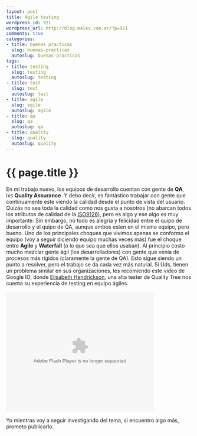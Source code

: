 ```yaml
--- 
layout: post
title: Agile testing
wordpress_id: 921
wordpress_url: http://blog.malev.com.ar/?p=921
comments: true
categories: 
- title: buenas practicas
  slug: buenas-practicas
  autoslug: buenas-practicas
tags: 
- title: testing
  slug: testing
  autoslug: testing
- title: test
  slug: test
  autoslug: test
- title: agile
  slug: agile
  autoslug: agile
- title: qa
  slug: qa
  autoslug: qa
- title: quality
  slug: quality
  autoslug: quality
---
```

{{ page.title }}
================
En mi trabajo nuevo, los equipos de desarrollo cuentan con gente de **QA**, lxs **Quality Assurance**. Y debo decir, es fantástico trabajar con gente que continuamente este viendo la calidad desde el punto de vista del usuario. Quizás no sea toda la calidad como nos gusta a nosotros (no abarcan todos los atributos de calidad de la [ISO9126](http://es.wikipedia.org/wiki/ISO/IEC_9126)), pero es algo y ese algo es muy importante. Sin embargo, no todo es alegría y felicidad entre el quipo de desarrollo y el quipo de QA, aunque ambos esten en el mismo equipo, pero bueno. Uno de los principales choques que vivimos apenas se conformo el equipo (voy a seguir diciendo equipo muchas veces más) fue el choque entre **Agile** y **Waterfall** (o lo que sea que ellos usaban). Al principio costo mucho mezclar gente ágil (los desarrolladores) con gente que venía de procesos más rígidos (claramente la gente de QA). Esto sigue siendo un punto a resolver, pero el trabajo se da cada vez más natural. Si Uds, tienen un problema similar en sus organizaciones, les recomiendo este video de Google IO, donde [Elisabeth Hendrickson](http://testobsessed.com/), una alta tester de Quality Tree nos cuenta su experiencia de testing en equipo ágiles.

<embed id="VideoPlayback" src="http://video.google.com/googleplayer.swf?docid=-3054974855576235846&hl=en&fs=true" style="width:400px;height:326px" allowfullscreen="true" allowscriptaccess="always" type="application/x-shockwave-flash"> </embed>

Yo mientras voy a seguir investigando del tema, si encuentro algo más, prometo publicarlo.
